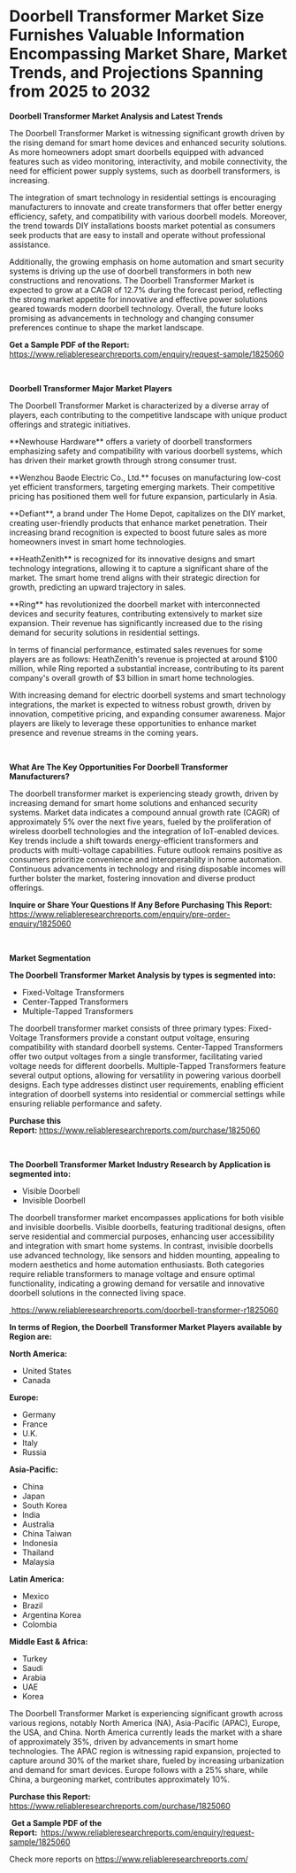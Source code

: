 <p><h1>Doorbell Transformer Market Size Furnishes Valuable Information Encompassing Market Share, Market Trends, and Projections Spanning from 2025 to 2032</h1></p><p><strong>Doorbell Transformer Market Analysis and Latest Trends</strong></p>
<p><p>The Doorbell Transformer Market is witnessing significant growth driven by the rising demand for smart home devices and enhanced security solutions. As more homeowners adopt smart doorbells equipped with advanced features such as video monitoring, interactivity, and mobile connectivity, the need for efficient power supply systems, such as doorbell transformers, is increasing. </p><p>The integration of smart technology in residential settings is encouraging manufacturers to innovate and create transformers that offer better energy efficiency, safety, and compatibility with various doorbell models. Moreover, the trend towards DIY installations boosts market potential as consumers seek products that are easy to install and operate without professional assistance. </p><p>Additionally, the growing emphasis on home automation and smart security systems is driving up the use of doorbell transformers in both new constructions and renovations. The Doorbell Transformer Market is expected to grow at a CAGR of 12.7% during the forecast period, reflecting the strong market appetite for innovative and effective power solutions geared towards modern doorbell technology. Overall, the future looks promising as advancements in technology and changing consumer preferences continue to shape the market landscape.</p></p>
<p><strong>Get a Sample PDF of the Report:&nbsp;</strong> <a href="https://www.reliableresearchreports.com/enquiry/request-sample/1825060?utm_campaign=2480&utm_medium=2&utm_source=Github&utm_content=ia&utm_term=18022025&utm_id=doorbell-transformer">https://www.reliableresearchreports.com/enquiry/request-sample/1825060</a></p>
<p>&nbsp;</p>
<p><strong>Doorbell Transformer Major Market Players</strong></p>
<p><p>The Doorbell Transformer Market is characterized by a diverse array of players, each contributing to the competitive landscape with unique product offerings and strategic initiatives. </p><p>**Newhouse Hardware** offers a variety of doorbell transformers emphasizing safety and compatibility with various doorbell systems, which has driven their market growth through strong consumer trust. </p><p>**Wenzhou Baode Electric Co., Ltd.** focuses on manufacturing low-cost yet efficient transformers, targeting emerging markets. Their competitive pricing has positioned them well for future expansion, particularly in Asia.</p><p>**Defiant**, a brand under The Home Depot, capitalizes on the DIY market, creating user-friendly products that enhance market penetration. Their increasing brand recognition is expected to boost future sales as more homeowners invest in smart home technologies.</p><p>**HeathZenith** is recognized for its innovative designs and smart technology integrations, allowing it to capture a significant share of the market. The smart home trend aligns with their strategic direction for growth, predicting an upward trajectory in sales.</p><p>**Ring** has revolutionized the doorbell market with interconnected devices and security features, contributing extensively to market size expansion. Their revenue has significantly increased due to the rising demand for security solutions in residential settings.</p><p>In terms of financial performance, estimated sales revenues for some players are as follows: HeathZenith's revenue is projected at around $100 million, while Ring reported a substantial increase, contributing to its parent company's overall growth of $3 billion in smart home technologies. </p><p>With increasing demand for electric doorbell systems and smart technology integrations, the market is expected to witness robust growth, driven by innovation, competitive pricing, and expanding consumer awareness. Major players are likely to leverage these opportunities to enhance market presence and revenue streams in the coming years.</p></p>
<p>&nbsp;</p>
<p><strong>What Are The Key Opportunities For Doorbell Transformer Manufacturers?</strong></p>
<p><p>The doorbell transformer market is experiencing steady growth, driven by increasing demand for smart home solutions and enhanced security systems. Market data indicates a compound annual growth rate (CAGR) of approximately 5% over the next five years, fueled by the proliferation of wireless doorbell technologies and the integration of IoT-enabled devices. Key trends include a shift towards energy-efficient transformers and products with multi-voltage capabilities. Future outlook remains positive as consumers prioritize convenience and interoperability in home automation. Continuous advancements in technology and rising disposable incomes will further bolster the market, fostering innovation and diverse product offerings.</p></p>
<p><strong>Inquire or Share Your Questions If Any Before Purchasing This Report:</strong> <a href="https://www.reliableresearchreports.com/enquiry/pre-order-enquiry/1825060?utm_campaign=2480&utm_medium=2&utm_source=Github&utm_content=ia&utm_term=18022025&utm_id=doorbell-transformer">https://www.reliableresearchreports.com/enquiry/pre-order-enquiry/1825060</a></p>
<p>&nbsp;</p>
<p><strong>Market Segmentation</strong></p>
<p><strong>The Doorbell Transformer Market Analysis by types is segmented into:</strong></p>
<p><ul><li>Fixed-Voltage Transformers</li><li>Center-Tapped Transformers</li><li>Multiple-Tapped Transformers</li></ul></p>
<p><p>The doorbell transformer market consists of three primary types: Fixed-Voltage Transformers provide a constant output voltage, ensuring compatibility with standard doorbell systems. Center-Tapped Transformers offer two output voltages from a single transformer, facilitating varied voltage needs for different doorbells. Multiple-Tapped Transformers feature several output options, allowing for versatility in powering various doorbell designs. Each type addresses distinct user requirements, enabling efficient integration of doorbell systems into residential or commercial settings while ensuring reliable performance and safety.</p></p>
<p><strong>Purchase this Report:&nbsp;</strong><a href="https://www.reliableresearchreports.com/purchase/1825060?utm_campaign=2480&utm_medium=2&utm_source=Github&utm_content=ia&utm_term=18022025&utm_id=doorbell-transformer">https://www.reliableresearchreports.com/purchase/1825060</a></p>
<p>&nbsp;</p>
<p><strong>The Doorbell Transformer Market Industry Research by Application is segmented into:</strong></p>
<p><ul><li>Visible Doorbell</li><li>Invisible Doorbell</li></ul></p>
<p><p>The doorbell transformer market encompasses applications for both visible and invisible doorbells. Visible doorbells, featuring traditional designs, often serve residential and commercial purposes, enhancing user accessibility and integration with smart home systems. In contrast, invisible doorbells use advanced technology, like sensors and hidden mounting, appealing to modern aesthetics and home automation enthusiasts. Both categories require reliable transformers to manage voltage and ensure optimal functionality, indicating a growing demand for versatile and innovative doorbell solutions in the connected living space.</p></p>
<p><a href="https://www.reliableresearchreports.com/doorbell-transformer-r1825060?utm_campaign=2480&utm_medium=2&utm_source=Github&utm_content=ia&utm_term=18022025&utm_id=doorbell-transformer">&nbsp;https://www.reliableresearchreports.com/doorbell-transformer-r1825060</a></p>
<p><strong>In terms of Region, the Doorbell Transformer Market Players available by Region are:</strong></p>
<p>
    <p> <strong> North America: </strong>
        <ul>
            <li>United States</li>
            <li>Canada</li>
        </ul>
        </p> 
    <p> <strong> Europe: </strong>
        <ul>
            <li>Germany</li>
            <li>France</li>
            <li>U.K.</li>
            <li>Italy</li>
            <li>Russia</li>
        </ul>
        </p> 
    <p> <strong> Asia-Pacific: </strong>
        <ul>
            <li>China</li>
            <li>Japan</li>
            <li>South Korea</li>
            <li>India</li>
            <li>Australia</li>
            <li>China Taiwan</li>
            <li>Indonesia</li>
            <li>Thailand</li>
            <li>Malaysia</li>
        </ul>
        </p> 
    <p> <strong> Latin America: </strong>
        <ul>
            <li>Mexico</li>
            <li>Brazil</li>
            <li>Argentina Korea</li>
            <li>Colombia</li>
        </ul>
        </p> 
    <p> <strong> Middle East & Africa: </strong>
        <ul>
            <li>Turkey</li>
            <li>Saudi</li>
            <li>Arabia</li>
            <li>UAE</li>
            <li>Korea</li>
        </ul>
    </p>
    </p>
<p><p>The Doorbell Transformer Market is experiencing significant growth across various regions, notably North America (NA), Asia-Pacific (APAC), Europe, the USA, and China. North America currently leads the market with a share of approximately 35%, driven by advancements in smart home technologies. The APAC region is witnessing rapid expansion, projected to capture around 30% of the market share, fueled by increasing urbanization and demand for smart devices. Europe follows with a 25% share, while China, a burgeoning market, contributes approximately 10%.</p></p>
<p><strong>Purchase this Report: </strong><a href="https://www.reliableresearchreports.com/purchase/1825060?utm_campaign=2480&utm_medium=2&utm_source=Github&utm_content=ia&utm_term=18022025&utm_id=doorbell-transformer">https://www.reliableresearchreports.com/purchase/1825060</a></p>
<p>&nbsp;<strong>Get a Sample PDF of the Report:&nbsp;&nbsp;</strong><a href="https://www.reliableresearchreports.com/enquiry/request-sample/1825060?utm_campaign=2480&utm_medium=2&utm_source=Github&utm_content=ia&utm_term=18022025&utm_id=doorbell-transformer">https://www.reliableresearchreports.com/enquiry/request-sample/1825060</a></p>
<p><strong></strong></p>
<p>Check more reports on <a href="https://www.reliableresearchreports.com/?utm_campaign=2480&utm_medium=2&utm_source=Github&utm_content=ia&utm_term=18022025&utm_id=doorbell-transformer">https://www.reliableresearchreports.com/</a></p>